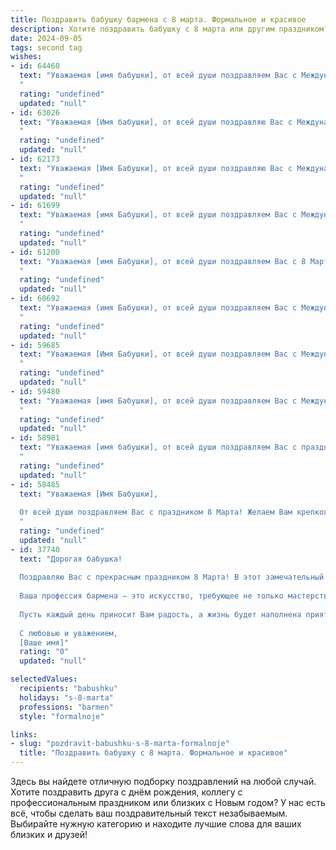 ```yaml
---
title: Поздравить бабушку бармена с 8 марта. Формальное и красивое
description: Хотите поздравить бабушку с 8 марта или другим праздником? Наш ИИ создаст незабываемое поздравление, а вы обязательно выделитесь среди других.  
date: 2024-09-05
tags: second tag
wishes:
- id: 64460
  text: "Уважаемая [имя бабушки], от всей души поздравляем Вас с Международным женским днём 8 Марта! Желаем Вам крепкого здоровья, семейного благополучия, радости и тепла. Пусть Ваше сердце всегда будет согрето любовью близких, а каждый день будет наполнен светлыми эмоциями. С праздником!
  "
  rating: "undefined"
  updated: "null"
- id: 63026
  text: "Уважаемая [Имя бабушки], от всей души поздравляю Вас с Международным женским днем! Желаю Вам крепкого здоровья, бодрости духа, семейного тепла и благополучия. Пусть каждый день будет наполнен радостью и любовью!
  "
  rating: "undefined"
  updated: "null"
- id: 62173
  text: "Уважаемая [Имя Бабушки], от всей души поздравляю Вас с Международным женским днем 8 марта! Желаю Вам крепкого здоровья, неиссякаемой энергии и радостных моментов в жизни. Пусть Ваш профессиональный путь, полный заботы и гостеприимства, приносит Вам удовлетворение и признание!
  "
  rating: "undefined"
  updated: "null"
- id: 61699
  text: "Уважаемая [имя Бабушки], от всей души поздравляем Вас с Международным женским днём 8 Марта! Желаем Вам крепкого здоровья, благополучия, радости и весеннего настроения. Пусть работа бармена приносит Вам удовлетворение и вдохновение, а в окружении всегда будут любящие и заботливые люди.
  "
  rating: "undefined"
  updated: "null"
- id: 61200
  text: "Уважаемая [имя Бабушки], от всей души поздравляем Вас с 8 Марта! Желаем Вам крепкого здоровья, душевного тепла, радостных мгновений и, конечно же, всегда оставаться такой же жизнерадостной и обаятельной как за барной стойкой. Пусть этот день принесет Вам много улыбок и приятных сюрпризов!
  "
  rating: "undefined"
  updated: "null"
- id: 60692
  text: "Уважаемая (имя Бабушки), от всей души поздравляем Вас с Международным женским днем 8 марта! Желаем Вам крепкого здоровья, бодрости духа, семейного тепла и радостных событий. Пусть Ваша работа бармена приносит Вам удовлетворение и признание. С праздником!
  "
  rating: "undefined"
  updated: "null"
- id: 59685
  text: "Уважаемая [Имя Бабушки], от всей души поздравляем Вас с Международным женским днем 8 Марта! Желаем Вам крепкого здоровья, неиссякаемого оптимизма, радостных мгновений и душевного тепла. Пусть Ваша жизнь будет наполнена любовью, заботой и счастьем!
  "
  rating: "undefined"
  updated: "null"
- id: 59480
  text: "Уважаемая [имя Бабушки], от всей души поздравляем Вас с Международным женским днем! Желаем Вам крепкого здоровья,  радости,  мира и процветания.  Пусть Ваша трудолюбивая работа за барной стойкой приносит Вам только удовольствие и благодарных клиентов. С праздником!
  "
  rating: "undefined"
  updated: "null"
- id: 58981
  text: "Уважаемая [имя бабушки], от всей души поздравляем Вас с праздником 8 марта! Желаем Вам крепкого здоровья, семейного благополучия и, конечно же,  ярких и запоминающихся моментов в жизни. Пусть каждый день приносит Вам только радость и позитив!
  "
  rating: "undefined"
  updated: "null"
- id: 58485
  text: "Уважаемая [Имя Бабушки],
  
  От всей души поздравляем Вас с праздником 8 Марта! Желаем Вам крепкого здоровья, душевного тепла, весеннего настроения и, конечно же, радости от общения с близкими! Пусть этот день будет наполнен улыбками и приятными моментами, а Ваше профессиональное мастерство бармена всегда приносит Вам удовлетворение и признание!
  "
  rating: "undefined"
  updated: "null"
- id: 37740
  text: "Дорогая бабушка!
  
  Поздравляю Вас с прекрасным праздником 8 Марта! В этот замечательный день хочу выразить Вам свою бесконечную благодарность за все теплоту, заботу и мудрость, которые Вы дарите всем вокруг. Вы — неиссякаемый источник вдохновения и любви, а Ваши светлые глаза наполняют наши сердца радостью.
  
  Ваша профессия бармена — это искусство, требующее не только мастерства, но и уникального обаяния, которое позволяет создавать атмосферу уюта и радости. Вы как никто другой умеете угощать душой и делать мир вокруг ярче и теплее.
  
  Пусть каждый день приносит Вам радость, а жизнь будет наполнена приятными моментами и теплом близких. Желаю крепкого здоровья, счастья и много светлых моментов в кругу родных и друзей!
  
  С любовью и уважением,
  [Ваше имя]"
  rating: "0"
  updated: "null"

selectedValues:
  recipients: "babushku"
  holidays: "s-8-marta"
  professions: "barmen"
  style: "formalnoje"

links:
- slug: "pozdravit-babushku-s-8-marta-formalnoje"
  title: "Поздравить бабушку с 8 марта. Формальное и красивое"
---
```


Здесь вы найдете отличную подборку поздравлений на любой случай. 
Хотите поздравить друга с днём рождения, коллегу с профессиональным праздником или близких с Новым годом? У нас есть всё, чтобы сделать ваш поздравительный текст незабываемым. Выбирайте нужную категорию и находите лучшие слова для ваших близких и друзей!

